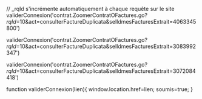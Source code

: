 // _rqId s'incrémente automatiquement à chaque requête sur le site
validerConnexion('contrat.ZoomerContratOFactures.go?_rqId_=10&act=consulterFactureDuplicata&selIdmesFacturesExtrait=4063345800')


validerConnexion('contrat.ZoomerContratOFactures.go?_rqId_=10&act=consulterFactureDuplicata&selIdmesFacturesExtrait=3083992347')


validerConnexion('contrat.ZoomerContratOFactures.go?_rqId_=10&act=consulterFactureDuplicata&selIdmesFacturesExtrait=3072084418')


function validerConnexion(lien){
  window.location.href=lien;
  soumis=true;
}
